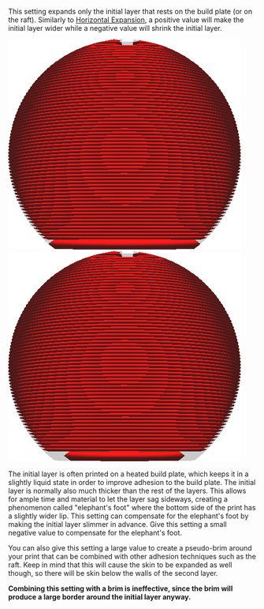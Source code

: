 This setting expands only the initial layer that rests on the build plate (or on the raft). Similarly to [Horizontal Expansion](xy_offset.md), a positive value will make the initial layer wider while a negative value will shrink the initial layer.

![The original model](images/xy_offset_layer_0_original.png)
![The intial layer is shrunk](images/xy_offset_layer_0_enabled.png)

The initial layer is often printed on a heated build plate, which keeps it in a slightly liquid state in order to improve adhesion to the build plate. The initial layer is normally also much thicker than the rest of the layers. This allows for ample time and material to let the layer sag sideways, creating a phenomenon called "elephant's foot" where the bottom side of the print has a slightly wider lip. This setting can compensate for the elephant's foot by making the initial layer slimmer in advance. Give this setting a small negative value to compensate for the elephant's foot.

You can also give this setting a large value to create a pseudo-brim around your print that can be combined with other adhesion techniques such as the raft. Keep in mind that this will cause the skin to be expanded as well though, so there will be skin below the walls of the second layer.

**Combining this setting with a brim is ineffective, since the brim will produce a large border around the initial layer anyway.**